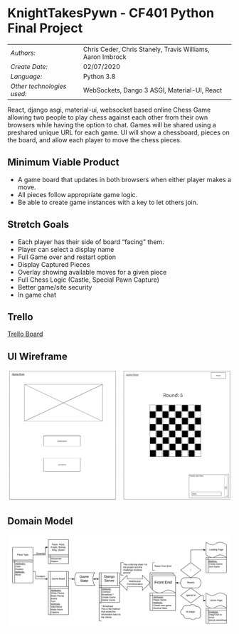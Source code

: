 # KnightTakesPywn - CF401 Python Final Project

| | |
|:-|:-|
| *Authors:*      | Chris Ceder, Chris Stanely, Travis Williams, Aaron Imbrock |
| *Create Date:* | 02/07/2020    |
| *Language:*    | Python 3.8    |
| *Other technologies used:*    | WebSockets, Dango 3 ASGI, Material-UI, React |

React, django asgi, material-ui, websocket based online Chess Game allowing two people to play chess against each other from their own browsers while having the option to chat. Games will be shared using a preshared unique URL for each game. UI will show a chessboard, pieces on the board, and allow each player to move the chess pieces.

## Minimum Viable Product

- A game board that updates in both browsers when either player makes a move.
- All pieces follow appropriate game logic.
- Be able to create game instances with a key to let others join.

## Stretch Goals

- Each player has their side of board “facing” them.
- Player can select a display name
- Full Game over and restart option
- Display Captured Pieces
- Overlay showing available moves for a given piece
- Full Chess Logic (Castle, Special Pawn Capture)
- Better game/site security
- In game chat

## Trello
[Trello Board](https://trello.com/b/5yd89CJq/online-chess)

## UI Wireframe

![UI Wireframe](./assets/ChessWireFrame.png)

## Domain Model

![Domain Model](./assets/DomainModelChess.png)

